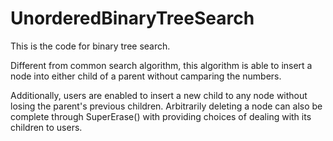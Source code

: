 # UnorderedBinaryTreeSearch
This is the code for binary tree search.

Different from common search algorithm, this algorithm is able to insert a node into either child of a parent without camparing the numbers.

Additionally, users are enabled to insert a new child to any node without losing the parent's previous children. Arbitrarily deleting a node can also be complete through SuperErase() with providing choices of dealing with its children to users.
